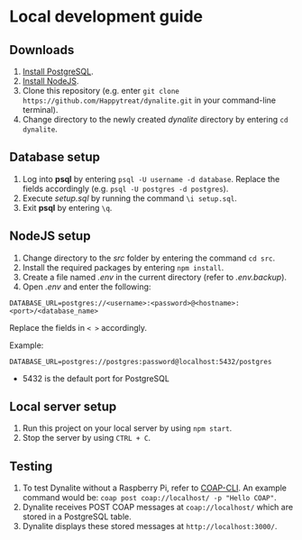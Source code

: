 # Local development guide

## Downloads

1. [Install PostgreSQL](https://www.postgresql.org/download/).
2. [Install NodeJS](https://nodejs.org/en/).
3. Clone this repository (e.g. enter `git clone https://github.com/Happytreat/dynalite.git` in your command-line terminal).
4. Change directory to the newly created _dynalite_ directory by entering `cd dynalite`.

## Database setup

1. Log into **psql** by entering `psql -U username -d database`. Replace the fields accordingly (e.g. `psql -U postgres -d postgres`).
2. Execute _setup.sql_ by running the command `\i setup.sql`.
7. Exit **psql** by entering `\q`.

## NodeJS setup

1. Change directory to the _src_ folder by entering the command `cd src`.
2. Install the required packages by entering `npm install`.
3. Create a file named _.env_ in the current directory (refer to _.env.backup_).
4. Open _.env_ and enter the following: 
```
DATABASE_URL=postgres://<username>:<password>@<hostname>:<port>/<database_name>
```
Replace the fields in `< >` accordingly.

Example:
```
DATABASE_URL=postgres://postgres:password@localhost:5432/postgres
```

- 5432 is the default port for PostgreSQL

## Local server setup

1. Run this project on your local server by using `npm start`.
2. Stop the server by using `CTRL + C`.

## Testing

1. To test Dynalite without a Raspberry Pi, refer to [COAP-CLI](https://github.com/avency/coap-cli). An example command would be: `coap post coap://localhost/ -p "Hello COAP"`.
2. Dynalite receives POST COAP messages at `coap://localhost/` which are stored in a PostgreSQL table.
3. Dynalite displays these stored messages at `http://localhost:3000/`.